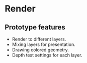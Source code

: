 # Render

## Prototype features
- Render to different layers.
- Mixing layers for presentation.
- Drawing colored geometry.
- Depth test settings for each layer.